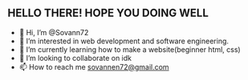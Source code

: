 ## HELLO THERE! HOPE YOU DOING WELL

- 👋 Hi, I’m @Sovann72
- 👀 I’m interested in web development and software engineering.
- 🌱 I’m currently learning how to make a website(beginner html, css)
- 💞️ I’m looking to collaborate on idk
- 📫 How to reach me sovannen72@gmail.com
<!---
Sovann72/Sovann72 is a ✨ special ✨ repository because its `README.md` (this file) appears on your GitHub profile.
You can click the Preview link to take a look at your changes.
--->
